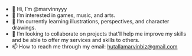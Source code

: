- 👋 Hi, I’m @marvinnyyy
- 👀 I’m interested in games, music, and arts.
- 🌱 I’m currently learning illustrations, perspectives, and character drawings.
- 💞️ I’m looking to collaborate on projects that'll help me improve my skills and be able to offer my services and skills to others.
- 📫 How to reach me through my email: hutallamarvinbiz@gmail.com

<!---
marvinnyyy/marvinnyyy is a ✨ special ✨ repository because its `README.md` (this file) appears on your GitHub profile.
You can click the Preview link to take a look at your changes.
--->
